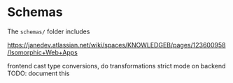# Schemas

The `schemas/` folder includes

https://janedev.atlassian.net/wiki/spaces/KNOWLEDGEB/pages/123600958/Isomorphic+Web+Apps

frontend cast type conversions, do transformations
strict mode on backend
TODO: document this
